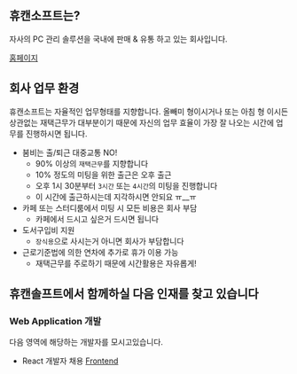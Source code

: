 ## 휴캔소프트는?

자사의 PC 관리 솔루션을 국내에 판매 & 유통 하고 있는 회사입니다.

[홈페이지](https://www.a-sonic.com/)

## 회사 업무 환경

휴캔소프트는 자율적인 업무형태를 지향합니다. 올빼미 형이시거나 또는 아침 형 이시든 상관없는 재택근무가 대부분이기 때문에 자신의 업무 효율이 가장 잘 나오는 시간에 업무를 진행하시면 됩니다.

* 붐비는 출/퇴근 대중교통 NO!
  * 90% 이상의 `재택근무`를 지향합니다
  * 10% 정도의 미팅을 위한 출근은 오후 출근
  * 오후 1시 30분부터 `3시간` 또는 `4시간`의 미팅을 진행합니다
  * 이 시간에 출근하시는데 지각하시면 안되요 ㅠ__ㅠ
* 카페 또는 스터디룸에서 미팅 시 모든 비용은 회사 부담
  * 카페에서 드시고 싶은거 드시면 됩니다
* 도서구입비 지원
  * `장식용`으로 사시는거 아니면 회사가 부담합니다
* 근로기준법에 의한 연차에 추가로 휴가 이용 가능
  * 재택근무를 주로하기 때문에 시간활용은 자유롭게!

## 휴캔솔프트에서 함께하실 다음 인재를 찾고 있습니다

### Web Application 개발

다음 영역에 해당하는 개발자를 모시고있습니다.

* React 개발자 채용 [Frontend](frontend.md)

